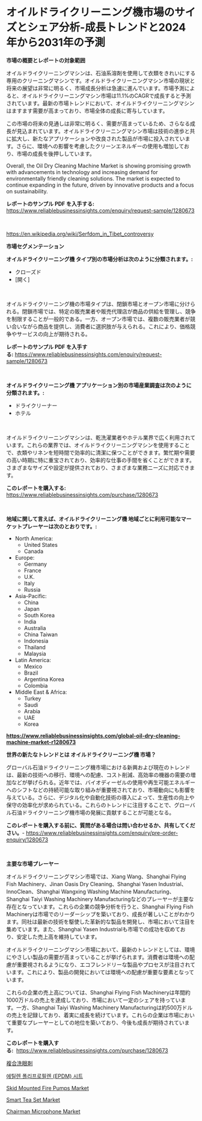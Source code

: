 <p><h1>オイルドライクリーニング機市場のサイズとシェア分析-成長トレンドと2024年から2031年の予測</h1></p><p><strong>市場の概要とレポートの対象範囲</strong></p>
<p><p>オイルドライクリーニングマシンは、石油系溶剤を使用して衣類をきれいにする専用のクリーニングマシンです。オイルドライクリーニングマシン市場の現状と将来の展望は非常に明るく、市場成長分析は急速に進んでいます。市場予測によると、オイルドライクリーニングマシン市場は11.1%のCAGRで成長すると予測されています。最新の市場トレンドにおいて、オイルドライクリーニングマシンはますます需要が高まっており、市場全体の成長に寄与しています。</p><p>この市場の将来の見通しは非常に明るく、需要が高まっているため、さらなる成長が見込まれています。オイルドライクリーニングマシン市場は技術の進歩と共に拡大し、新たなアプリケーションや改良された製品が市場に投入されています。さらに、環境への影響を考慮したクリーンエネルギーの使用も増加しており、市場の成長を後押ししています。</p><p>Overall, the Oil Dry Cleaning Machine Market is showing promising growth with advancements in technology and increasing demand for environmentally friendly cleaning solutions. The market is expected to continue expanding in the future, driven by innovative products and a focus on sustainability.</p></p>
<p><strong>レポートのサンプル PDF を入手する:</strong> <a href="https://www.reliablebusinessinsights.com/enquiry/request-sample/1280673">https://www.reliablebusinessinsights.com/enquiry/request-sample/1280673</a></p>
<p>&nbsp;</p>
<p><a href="https://en.wikipedia.org/wiki/Serfdom_in_Tibet_controversy">https://en.wikipedia.org/wiki/Serfdom_in_Tibet_controversy</a></p>
<p><strong>市場セグメンテーション</strong></p>
<p><strong>オイルドライクリーニング機 タイプ別の市場分析は次のように分類されます。:</strong></p>
<p><ul><li>クローズド</li><li>[開く]</li></ul></p>
<p>&nbsp;</p>
<p><p>オイルドライクリーニング機の市場タイプは、閉鎖市場とオープン市場に分けられる。閉鎖市場では、特定の販売業者や販売代理店が商品の供給を管理し、競争を制限することが一般的である。一方、オープン市場では、複数の販売業者が競い合いながら商品を提供し、消費者に選択肢が与えられる。これにより、価格競争やサービスの向上が期待される。</p></p>
<p><strong>レポートのサンプル PDF を入手する:</strong>&nbsp;<a href="https://www.reliablebusinessinsights.com/enquiry/request-sample/1280673">https://www.reliablebusinessinsights.com/enquiry/request-sample/1280673</a></p>
<p>&nbsp;</p>
<p><strong> オイルドライクリーニング機 アプリケーション別の市場産業調査は次のように分類されます。:</strong></p>
<p><ul><li>ドライクリーナー</li><li>ホテル</li></ul></p>
<p>&nbsp;</p>
<p><p>オイルドライクリーニングマシンは、乾洗濯業者やホテル業界で広く利用されています。これらの業界では、オイルドライクリーニングマシンを使用することで、衣類やリネンを短時間で効率的に清潔に保つことができます。繁忙期や需要の高い時期に特に重宝されており、効率的な仕事の手間を省くことができます。さまざまなサイズや設定が提供されており、さまざまな業務ニーズに対応できます。</p></p>
<p><strong>このレポートを購入する:</strong>&nbsp; <a href="https://www.reliablebusinessinsights.com/purchase/1280673">https://www.reliablebusinessinsights.com/purchase/1280673</a></p>
<p>&nbsp;</p>
<p><strong>地域に関して言えば、オイルドライクリーニング機 地域ごとに利用可能なマーケットプレーヤーは次のとおりです。:</strong></p>
<p><ul>
    <li>
        North America:
        <ul>
            <li>United States</li>
            <li>Canada</li>
        </ul>
    </li>
    <li>
        Europe:
        <ul>
            <li>Germany</li>
            <li>France</li>
            <li>U.K.</li>
            <li>Italy</li>
            <li>Russia</li>
        </ul>
    </li>
    <li>
        Asia-Pacific:
        <ul>
            <li>China</li>
            <li>Japan</li>
            <li>South Korea</li>
            <li>India</li>
            <li>Australia</li>
            <li>China Taiwan</li>
            <li>Indonesia</li>
            <li>Thailand</li>
            <li>Malaysia</li>
        </ul>
    </li>
    <li>
        Latin America:
        <ul>
            <li>Mexico</li>
            <li>Brazil</li>
            <li>Argentina Korea</li>
            <li>Colombia</li>
        </ul>
    </li>
    <li>
        Middle East & Africa:
        <ul>
            <li>Turkey</li>
            <li>Saudi</li>
            <li>Arabia</li>
            <li>UAE</li>
            <li>Korea</li>
        </ul>
    </li>
    </ul></p>
<p><strong><a href="https://www.reliablebusinessinsights.com/global-oil-dry-cleaning-machine-market-r1280673">https://www.reliablebusinessinsights.com/global-oil-dry-cleaning-machine-market-r1280673</a></strong>&nbsp;</p>
<p><strong>世界の新たなトレンドとは オイルドライクリーニング機 市場？</strong></p>
<p><p>グローバル石油ドライクリーニング機市場における新興および現在のトレンドは、最新の技術への移行、環境への配慮、コスト削減、高効率の機器の需要の増加などが挙げられる。近年では、バイオディーゼルの使用や再生可能エネルギーへのシフトなどの持続可能な取り組みが重要視されており、市場動向にも影響を与えている。さらに、デジタル化や自動化技術の導入によって、生産性の向上や保守の効率化が求められている。これらのトレンドに注目することで、グローバル石油ドライクリーニング機市場の発展に貢献することが可能となる。</p></p>
<p><strong>このレポートを購入する前に、質問がある場合は問い合わせるか、共有してください。</strong>- <a href="https://www.reliablebusinessinsights.com/enquiry/pre-order-enquiry/1280673">https://www.reliablebusinessinsights.com/enquiry/pre-order-enquiry/1280673</a></p>
<p>&nbsp;</p>
<p><strong>主要な市場プレーヤー</strong></p>
<p><p>オイルドライクリーニングマシン市場では、Xiang Wang、Shanghai Flying Fish Machinery、Jinan Oasis Dry Cleaning、Shanghai Yasen Industrial、InnoClean、Shanghai Wangxing Washing Machine Manufacturing、Shanghai Taiyi Washing Machinery Manufacturingなどのプレーヤーが主要な存在となっています。これらの企業の競争分析を行うと、Shanghai Flying Fish Machineryは市場でのリーダーシップを築いており、成長が著しいことがわかります。同社は最新の技術を駆使した革新的な製品を開発し、市場において注目を集めています。また、Shanghai Yasen Industrialも市場での成功を収めており、安定した売上高を維持しています。</p><p>オイルドライクリーニングマシン市場において、最新のトレンドとしては、環境にやさしい製品の需要が高まっていることが挙げられます。消費者は環境への配慮が重要視されるようになり、エコフレンドリーな製品やプロセスが注目されています。これにより、製品の開発においては環境への配慮が重要な要素となっています。</p><p>これらの企業の売上高については、Shanghai Flying Fish Machineryは年間約1000万ドルの売上を達成しており、市場において一定のシェアを持っています。一方、Shanghai Taiyi Washing Machinery Manufacturingは約500万ドルの売上を記録しており、着実に成長を続けています。これらの企業は市場において重要なプレーヤーとしての地位を築いており、今後も成長が期待されています。</p></p>
<p><strong>このレポートを購入する:</strong>&nbsp;&nbsp;<a href="https://www.reliablebusinessinsights.com/purchase/1280673">https://www.reliablebusinessinsights.com/purchase/1280673</a></p>
<p><p><a href="https://github.com/WhitneyMurphy1982/Market-Research-Report-List-1/blob/main/2802319146069.md">複合洗眼剤</a></p><p><a href="https://github.com/brainlyez1/Market-Research-Report-List-1/blob/main/5851314154687.md">에틸렌 폴리프로필렌 (EPDM) 시트</a></p><p><a href="https://issuu.com/reportprime-2/docs/skid-mounted-fire-pumps-market-size-2030.pptx">Skid Mounted Fire Pumps Market</a></p><p><a href="https://github.com/kpvmspce33/Market-Research-Report-List-1/blob/main/smart-tea-set-market.md">Smart Tea Set Market</a></p><p><a href="https://github.com/ajohirul8010/Market-Research-Report-List-1/blob/main/chairman-microphone-market.md">Chairman Microphone Market</a></p></p>